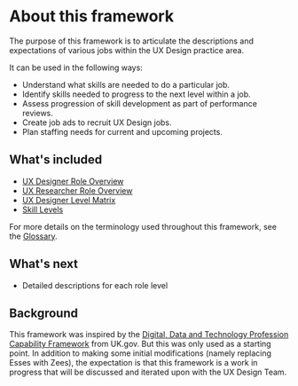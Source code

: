 # About this framework

The purpose of this framework is to articulate the descriptions and expectations of various jobs within the UX Design practice area.

It can be used in the following ways:
- Understand what skills are needed to do a particular job.
- Identify skills needed to progress to the next level within a job.
- Assess progression of skill development as part of performance reviews.
- Create job ads to recruit UX Design jobs.
- Plan staffing needs for current and upcoming projects.

## What's included
- [UX Designer Role Overview](ux-designer-role-overview.md)
- [UX Researcher Role Overview](ux-researcher-role-overview.md)
- [UX Designer Level Matrix](ux-designer-level-matrix.md)
- [Skill Levels](skill-levels.md)

For more details on the terminology used throughout this framework, see the [Glossary](glossary.md).

## What's next
- Detailed descriptions for each role level

## Background
This framework was inspired by the [Digital, Data and Technology Profession Capability Framework](https://www.gov.uk/government/collections/digital-data-and-technology-profession-capability-framework) from UK.gov. But this was only used as a starting point. In addition to making some initial modifications (namely replacing Esses with Zees), the expectation is that this framework is a work in progress that will be discussed and iterated upon with the UX Design Team.
